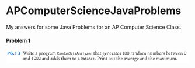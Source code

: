 # APComputerScienceJavaProblems

My answers for some Java Problems for an AP Computer Science Class.

#### Problem 1
![](https://raw.githubusercontent.com/GraysonMartin/APComputerScienceJavaProblems/master/Problem%201/problem.png)
